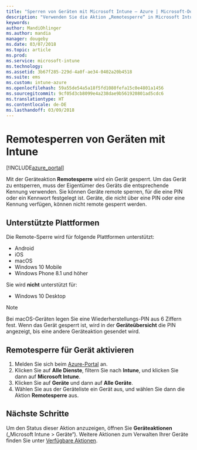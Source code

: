 ```yaml
---
title: "Sperren von Geräten mit Microsoft Intune – Azure | Microsoft-Dokumentation"
description: "Verwenden Sie die Aktion „Remotesperre“ in Microsoft Intune, um ein Gerät zu sperren, das durch eine PIN oder ein Kennwort geschützt ist."
keywords: 
author: MandiOhlinger
ms.author: mandia
manager: dougeby
ms.date: 03/07/2018
ms.topic: article
ms.prod: 
ms.service: microsoft-intune
ms.technology: 
ms.assetid: 3b67f285-229d-4a0f-ae34-0402a20b4518
ms.suite: ems
ms.custom: intune-azure
ms.openlocfilehash: 59a55de54a5a18f5fd1080fefa15c0e4801a1456
ms.sourcegitcommit: 9cf05d3cb8099e4a238dae9b561920801ad5cdc6
ms.translationtype: HT
ms.contentlocale: de-DE
ms.lasthandoff: 03/09/2018
---
```

# <a name="remotely-lock-devices-with-intune"></a>Remotesperren von Geräten mit Intune

[!INCLUDE[azure_portal](./includes/azure_portal.md)]

Mit der Geräteaktion **Remotesperre** wird ein Gerät gesperrt. Um das Gerät zu entsperren, muss der Eigentümer des Geräts die entsprechende Kennung verwenden. Sie können Geräte remote sperren, für die eine PIN oder ein Kennwort festgelegt ist. Geräte, die nicht über eine PIN oder eine Kennung verfügen, können nicht remote gesperrt werden.

## <a name="supported-platforms"></a>Unterstützte Plattformen

Die Remote-Sperre wird für folgende Plattformen unterstützt:

- Android
- iOS
- macOS
- Windows 10 Mobile
- Windows Phone 8.1 und höher

Sie wird **nicht** unterstützt für:
- Windows 10 Desktop

> [!NOTE]
> Bei macOS-Geräten legen Sie eine Wiederherstellungs-PIN aus 6 Ziffern fest. Wenn das Gerät gesperrt ist, wird in der **Geräteübersicht** die PIN angezeigt, bis eine andere Geräteaktion gesendet wird.

## <a name="remote-lock-a-device"></a>Remotesperre für Gerät aktivieren

1. Melden Sie sich beim [Azure-Portal](https://portal.azure.com) an.
2. Klicken Sie auf **Alle Dienste**, filtern Sie nach **Intune**, und klicken Sie dann auf **Microsoft Intune**.
3. Klicken Sie auf **Geräte** und dann auf **Alle Geräte**.
4. Wählen Sie aus der Geräteliste ein Gerät aus, und wählen Sie dann die Aktion **Remotesperre** aus.

## <a name="next-steps"></a>Nächste Schritte

Um den Status dieser Aktion anzuzeigen, öffnen Sie **Geräteaktionen** („Microsoft Intune > Geräte“). Weitere Aktionen zum Verwalten Ihrer Geräte finden Sie unter [Verfügbare Aktionen](device-management.md).